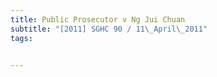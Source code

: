 ```yaml
---
title: Public Prosecutor v Ng Jui Chuan 
subtitle: "[2011] SGHC 90 / 11\_April\_2011"
tags:


---
```


